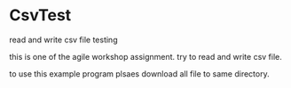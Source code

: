 # CsvTest
read and write csv file testing

this is one of the agile workshop assignment.
try to read and write csv file.

to use this example program plsaes download all file to same directory.

